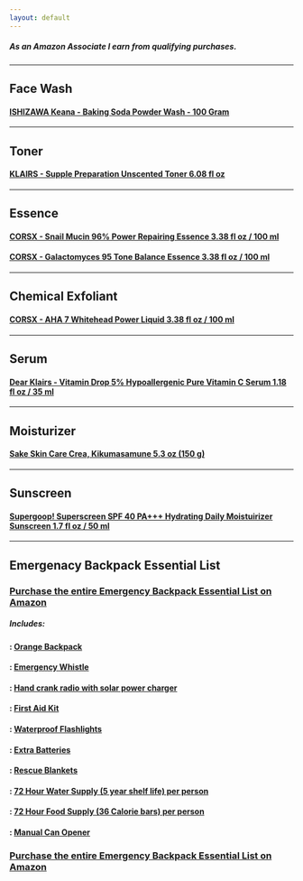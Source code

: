 ```yaml
---
layout: default
---
```

##### As an Amazon Associate I earn from qualifying purchases.
------------------
## Face Wash
#### [ISHIZAWA Keana - Baking Soda Powder Wash - 100 Gram](https://www.amazon.com/ISHIZAWA-Keana-Baking-Soda-Powder/dp/B0012YVY3K?pd_rd_w=dBxhi&content-id=amzn1.sym.724fac2e-0491-4f7a-a10d-2221f9a8bc9a&pf_rd_p=724fac2e-0491-4f7a-a10d-2221f9a8bc9a&pf_rd_r=4WWR37J7T5V9PX3YMMW5&pd_rd_wg=ndOf0&pd_rd_r=cd39f466-c0ea-49cd-90b0-6959f9018779&pd_rd_i=B0012YVY3K&psc=1&ref_=pd_bap_d_grid_rp_0_3_i&_encoding=UTF8&tag=skincare0cc6-20&linkCode=ur2&linkId=16be59786403051dd492046e2f3fbfc6&camp=1789&creative=9325)
------------------
## Toner
#### [KLAIRS - Supple Preparation Unscented Toner 6.08 fl oz](https://www.amazon.com/gp/product/B07B65NJLV/ref=ppx_yo_dt_b_search_asin_title?ie=UTF8&th=1&_encoding=UTF8&tag=skincare0cc6-20&linkCode=ur2&linkId=e3d422a5d94bc9deb65c7c3f08021663&camp=1789&creative=9325) 
------------------
## Essence
#### [CORSX - Snail Mucin 96% Power Repairing Essence 3.38 fl oz / 100 ml](https://www.amazon.com/COSRX-Repairing-Hydrating-Secretion-Phthalates/dp/B00PBX3L7K?pd_rd_w=Si9AE&content-id=amzn1.sym.724fac2e-0491-4f7a-a10d-2221f9a8bc9a&pf_rd_p=724fac2e-0491-4f7a-a10d-2221f9a8bc9a&pf_rd_r=SZVDN6ZW8DA22QBJH7A2&pd_rd_wg=82HYz&pd_rd_r=d279979b-e844-48cc-bc05-bd2197a23380&pd_rd_i=B00PBX3L7K&psc=1&ref_=pd_bap_d_grid_rp_0_7_t&_encoding=UTF8&tag=skincare0cc6-20&linkCode=ur2&linkId=bf822871691fb83c3faeddbb3a90c521&camp=1789&creative=9325)
#### [CORSX - Galactomyces 95 Tone Balance Essence 3.38 fl oz / 100 ml](https://www.amazon.com/COSRX-Galactomyces-Balancing-Essence-Brighten/dp/B07DKC23D5?pd_rd_w=Si9AE&content-id=amzn1.sym.724fac2e-0491-4f7a-a10d-2221f9a8bc9a&pf_rd_p=724fac2e-0491-4f7a-a10d-2221f9a8bc9a&pf_rd_r=SZVDN6ZW8DA22QBJH7A2&pd_rd_wg=82HYz&pd_rd_r=d279979b-e844-48cc-bc05-bd2197a23380&pd_rd_i=B07DKC23D5&psc=1&ref_=pd_bap_d_grid_rp_0_16_t&_encoding=UTF8&tag=skincare0cc6-20&linkCode=ur2&linkId=b4894fdbab03bc0063e270147814fdab&camp=1789&creative=9325)
------------------
## Chemical Exfoliant
#### [CORSX - AHA 7 Whitehead Power Liquid 3.38 fl oz / 100 ml](https://www.amazon.com/COSRX-Whitehead-Power-Liquid-100ml/dp/B00OZ9WOD8?pd_rd_w=Si9AE&content-id=amzn1.sym.724fac2e-0491-4f7a-a10d-2221f9a8bc9a&pf_rd_p=724fac2e-0491-4f7a-a10d-2221f9a8bc9a&pf_rd_r=SZVDN6ZW8DA22QBJH7A2&pd_rd_wg=82HYz&pd_rd_r=d279979b-e844-48cc-bc05-bd2197a23380&pd_rd_i=B00OZ9WOD8&ref_=pd_bap_d_grid_rp_0_11_t&th=1&_encoding=UTF8&tag=skincare0cc6-20&linkCode=ur2&linkId=898e03b40cc82b1e01531456d2a1f941&camp=1789&creative=9325)
------------------
## Serum
#### [Dear Klairs - Vitamin Drop 5% Hypoallergenic Pure Vitamin C Serum 1.18 fl oz / 35 ml](https://www.amazon.com/gp/product/B010FOFSH0/ref=ppx_yo_dt_b_asin_title_o00_s00?ie=UTF8&psc=1&_encoding=UTF8&tag=skincare0cc6-20&linkCode=ur2&linkId=215f19cb98d1e356f0b23b1bb4ced82b&camp=1789&creative=9325)
------------------
## Moisturizer
#### [Sake Skin Care Crea, Kikumasamune 5.3 oz (150 g)](https://amzn.to/3thOxDq)
------------------
## Sunscreen
#### [Supergoop! Superscreen SPF 40 PA+++ Hydrating Daily Moistuirizer Sunscreen 1.7 fl oz / 50 ml](https://www.amazon.com/gp/product/B07VR6BBY8/ref=ppx_yo_dt_b_search_asin_title?ie=UTF8&th=1&_encoding=UTF8&tag=skincare0cc6-20&linkCode=ur2&linkId=1487cb8a9660bf389ac2b909748b45e3&camp=1789&creative=9325)
------------------
## Emergenacy Backpack Essential List
### [Purchase the entire Emergency Backpack Essential List on Amazon](https://www.amazon.com/gp/aws/cart/add.html?AssociateTag=emergency-backpack-20&ASIN.1=B07XWX2H1S&Quantity.1=1&ASIN.2=B07RNNMZW3&Quantity.2=1&ASIN.3=B018I4BPNU&Quantity.3=1&ASIN.4=B08HHK3BXN&Quantity.4=1&ASIN.5=B01B8VPM7A&Quantity.5=1&ASIN.6=B094D3K2W9&Quantity.6=1&ASIN.7=B09V7W74NQ&Quantity.7=1&ASIN.8=B0134DAXJ2&Quantity.8=1&ASIN.9=B00NGYGCH2&Quantity.9=1&ASIN.10=B09HKDGHX1&Quantity.10=1)
##### Includes:
#### : [Orange Backpack](https://www.amazon.com/Lightweight-Backpack-Foldable-Waterproof-Backpacks/dp/B07XWX2H1S?crid=NV9SVHCJ5U15&keywords=emergency%2Borange%2Bbackpack&qid=1692301898&sprefix=emergency%2Borange%2Bbackpack%2Caps%2C151&sr=8-17&th=1&linkCode=ll1&tag=emergency-backpack-20&linkId=3e2271071b329735df3b461edae5f207&language=en_US&ref_=as_li_ss_tl)
#### : [Emergency Whistle](https://www.amazon.com/LuxoGear-Emergency-Whistles-Lifeguard-Signaling/dp/B07RNNMZW3?crid=ER0EPBENEAHO&keywords=emergency%2Bwhistle&qid=1692302420&sprefix=emergency%2Bwhistle%2Caps%2C205&sr=8-5&th=1&linkCode=ll1&tag=emergency-backpack-20&linkId=8064986cf8a2eefab9f7b4d08085c66d&language=en_US&ref_=as_li_ss_tl)
#### : [Hand crank radio with solar power charger](https://www.amazon.com/Upgraded-Esky-Portable-Emergency-Flashlight/dp/B018I4BPNU?keywords=hand%2Bcrank%2Bradio&qid=1692304899&sr=8-3&th=1&linkCode=ll1&tag=emergency-backpack-20&linkId=572d3d32977a87e9af690381cafc1215&language=en_US&ref_=as_li_ss_tl)
#### : [First Aid Kit](https://www.amazon.com/Small-Waterproof-Car-First-Aid-Kit-Emergency-Kit/dp/B08HHK3BXN?crid=1AKVBFG0HGB1&keywords=first%2Baid%2Bkit&qid=1692305061&sprefix=first%2Baid%2Bkit%2Caps%2C162&sr=8-3-spons&sp_csd=d2lkZ2V0TmFtZT1zcF9hdGY&th=1&linkCode=ll1&tag=emergency-backpack-20&linkId=ce0e27cf088df5a0f80178d6627f7909&language=en_US&ref_=as_li_ss_tl)
#### : [Waterproof Flashlights](https://www.amazon.com/Flashlights-Hausbell-Flashlight-Modes-Gifted/dp/B01B8VPM7A?crid=3666MRWKFCGWD&keywords=emergency%2Bflashlight&qid=1692305126&sprefix=emergency%2Bflashligh%2Caps%2C164&sr=8-4-spons&sp_csd=d2lkZ2V0TmFtZT1zcF9hdGY&th=1&linkCode=ll1&tag=emergency-backpack-20&linkId=2f283edd25f5ba28caa225b9bd4d40ce&language=en_US&ref_=as_li_ss_tl)
#### : [Extra Batteries](https://www.amazon.com/Amazon-Basics-Count-High-Performance-Batteries/dp/B094D3K2W9?crid=1YJIW7ET56JT&keywords=battery%2Bmix%2Bpack&qid=1692305212&sprefix=battery%2Bmix%2Bpack%2Caps%2C162&sr=8-7&th=1&linkCode=ll1&tag=emergency-backpack-20&linkId=1759c07f2061080cb3106c4e9a01cf87&language=en_US&ref_=as_li_ss_tl)
#### : [Rescue Blankets](https://www.amazon.com/Emergency-Blankets-Thermal-Gigantic-Survival/dp/B09V7W74NQ?crid=36I47GSSXOLES&keywords=emergency%2Bblanket&qid=1692305267&sprefix=emergency%2Bblanket%2Caps%2C170&sr=8-3-spons&sp_csd=d2lkZ2V0TmFtZT1zcF9hdGY&th=1&linkCode=ll1&tag=emergency-backpack-20&linkId=4ac224ee97580e0afd5b5a22339ff5d6&language=en_US&ref_=as_li_ss_tl)
#### : [72 Hour Water Supply (5 year shelf life) per person](https://www.amazon.com/Datrex-Emergency-Water-Packet-4-227/dp/B0134DAXJ2?crid=VH7DP81PTPBU&keywords=emergency%2Bwater%2B72%2Bhours&qid=1692305449&sprefix=emergency%2Bwater%2B72%2Bhours%2Caps%2C176&sr=8-5&th=1&linkCode=ll1&tag=emergency-backpack-20&linkId=366fce509214c5f5040bb2f48705422d&language=en_US&ref_=as_li_ss_tl)
#### : [72 Hour Food Supply (36 Calorie bars) per person](https://www.amazon.com/Grizzly-Gear-Emergency-Food-Rations/dp/B00NGYGCH2?crid=3TN0GWJ5ZLPWS&keywords=emergency+food+ration+bars&qid=1692305960&sprefix=emergency+food+ration+bars%2Caps%2C151&sr=8-7&linkCode=ll1&tag=emergency-backpack-20&linkId=79f7c2d97cfcc768f9e021478a7f3e93&language=en_US&ref_=as_li_ss_tl)
#### : [Manual Can Opener](https://www.amazon.com/Mebotem-Handheld-Comfortable-Openers-Oversized/dp/B09HKDGHX1?crid=2QT57D2HK8EFA&keywords=manual%2Bcan%2Bopener&qid=1692305569&sprefix=manual%2Bcan%2Bopener%2Caps%2C203&sr=8-8&th=1&linkCode=ll1&tag=emergency-backpack-20&linkId=8655e97a9ccb48372de824d2e4c96239&language=en_US&ref_=as_li_ss_tl)
### [Purchase the entire Emergency Backpack Essential List on Amazon](https://www.amazon.com/gp/aws/cart/add.html?AssociateTag=emergency-backpack-20&ASIN.1=B07XWX2H1S&Quantity.1=1&ASIN.2=B07RNNMZW3&Quantity.2=1&ASIN.3=B018I4BPNU&Quantity.3=1&ASIN.4=B08HHK3BXN&Quantity.4=1&ASIN.5=B01B8VPM7A&Quantity.5=1&ASIN.6=B094D3K2W9&Quantity.6=1&ASIN.7=B09V7W74NQ&Quantity.7=1&ASIN.8=B0134DAXJ2&Quantity.8=1&ASIN.9=B00NGYGCH2&Quantity.9=1&ASIN.10=B09HKDGHX1&Quantity.10=1)

